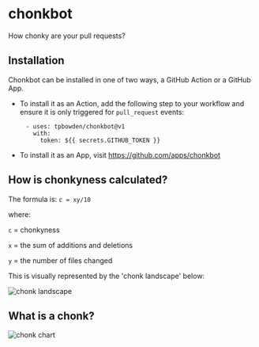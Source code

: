 # chonkbot

How chonky are your pull requests?

## Installation

Chonkbot can be installed in one of two ways, a GitHub Action or a GitHub App.

- To install it as an Action, add the following step to your workflow and ensure it is only triggered for `pull_request` events:

```
     - uses: tpbowden/chonkbot@v1
       with:
         token: ${{ secrets.GITHUB_TOKEN }}
```

- To install it as an App, visit https://github.com/apps/chonkbot

## How is chonkyness calculated?

The formula is: `c = xy/10`

where:

`c` = chonkyness

`x` = the sum of additions and deletions

`y` = the number of files changed

This is visually represented by the 'chonk landscape' below:

![chonk landscape](chonk-landscape.png)

## What is a chonk?

![chonk chart](chonk-chart.jpg)
